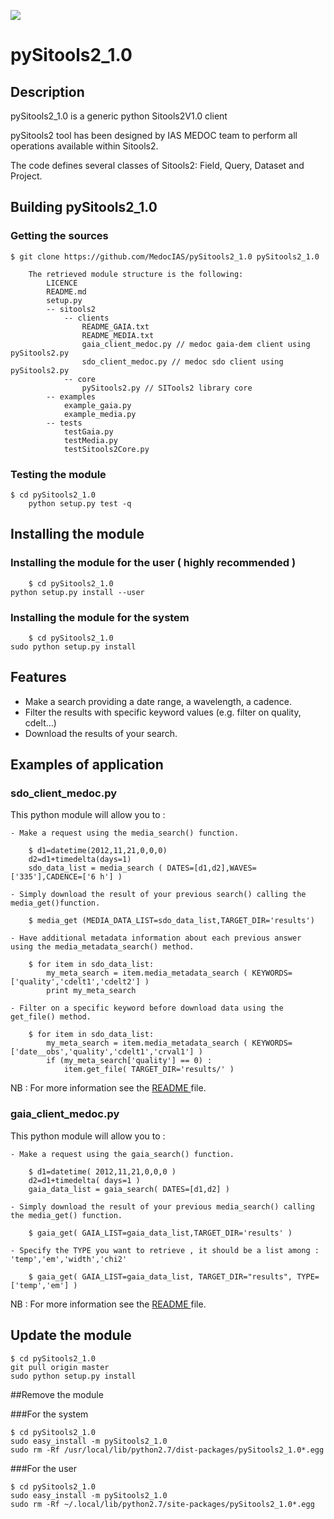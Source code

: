 ![](http://github.com/SITools2/core-v2/raw/dev/workspace/client-public/res/images/logo_01_petiteTaille.png)
# pySitools2_1.0
## Description
pySitools2_1.0 is a generic python Sitools2V1.0 client

pySitools2 tool has been designed by IAS MEDOC team to perform all operations available within Sitools2.

The code defines several classes of Sitools2: Field, Query, Dataset and Project. 

## Building pySitools2_1.0

### Getting the sources

	$ git clone https://github.com/MedocIAS/pySitools2_1.0 pySitools2_1.0
	
        The retrieved module structure is the following:
            LICENCE
            README.md
            setup.py
            -- sitools2
                -- clients
                    README_GAIA.txt
                    README_MEDIA.txt
                    gaia_client_medoc.py // medoc gaia-dem client using pySitools2.py
                    sdo_client_medoc.py // medoc sdo client using pySitools2.py
                -- core
                    pySitools2.py // SITools2 library core
            -- examples
                example_gaia.py
                example_media.py
            -- tests
                testGaia.py
                testMedia.py
                testSitools2Core.py

### Testing the module

	$ cd pySitools2_1.0
        python setup.py test -q

## Installing the module

### Installing the module for the user ( highly recommended )

        $ cd pySitools2_1.0
	python setup.py install --user

### Installing the module for the system

        $ cd pySitools2_1.0
	sudo python setup.py install

## Features

- Make a search providing a date range, a wavelength, a cadence.
- Filter the results with specific keyword values (e.g. filter on quality, cdelt...)
- Download the results of your search.

## Examples of application

### sdo_client_medoc.py

This python module will allow you to :

    - Make a request using the media_search() function.

        $ d1=datetime(2012,11,21,0,0,0)
        d2=d1+timedelta(days=1)
        sdo_data_list = media_search ( DATES=[d1,d2],WAVES=['335'],CADENCE=['6 h'] )

    - Simply download the result of your previous search() calling the media_get()function.
    
        $ media_get (MEDIA_DATA_LIST=sdo_data_list,TARGET_DIR='results')

    - Have additional metadata information about each previous answer using the media_metadata_search() method.

        $ for item in sdo_data_list:
            my_meta_search = item.media_metadata_search ( KEYWORDS=['quality','cdelt1','cdelt2'] )
            print my_meta_search

    - Filter on a specific keyword before download data using the get_file() method.

        $ for item in sdo_data_list:
            my_meta_search = item.media_metadata_search ( KEYWORDS=['date__obs','quality','cdelt1','crval1'] )
            if (my_meta_search['quality'] == 0) :
                item.get_file( TARGET_DIR='results/' )

NB : For more information see the [README ](http://sdo.ias.u-psud.fr/python/media/README_MEDIA.txt) file.

### gaia_client_medoc.py

This python module will allow you to :

    - Make a request using the gaia_search() function.

        $ d1=datetime( 2012,11,21,0,0,0 )
        d2=d1+timedelta( days=1 )
        gaia_data_list = gaia_search( DATES=[d1,d2] )

    - Simply download the result of your previous media_search() calling the media_get() function.

        $ gaia_get( GAIA_LIST=gaia_data_list,TARGET_DIR='results' )

    - Specify the TYPE you want to retrieve , it should be a list among : 'temp','em','width','chi2'

        $ gaia_get( GAIA_LIST=gaia_data_list, TARGET_DIR="results", TYPE=['temp','em'] )

NB : For more information see the [README ](http://sdo.ias.u-psud.fr/python/gaia-dem/README_GAIA.txt) file.

## Update the module 

	$ cd pySitools2_1.0
	git pull origin master 
	sudo python setup.py install

##Remove the module 

###For the system

	$ cd pySitools2_1.0
	sudo easy_install -m pySitools2_1.0
	sudo rm -Rf /usr/local/lib/python2.7/dist-packages/pySitools2_1.0*.egg 

###For the user

	$ cd pySitools2_1.0
	sudo easy_install -m pySitools2_1.0
	sudo rm -Rf ~/.local/lib/python2.7/site-packages/pySitools2_1.0*.egg 

